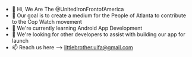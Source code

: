 - 👋 Hi, We Are The @UnitedIronFrontofAmerica
- 👀 Our goal is to create a medium for the People of Atlanta to contribute to the Cop Watch movement
- 🌱 We're currently learning Android App Development
- 💞️ We're looking for other developers to assist with building our app for launch
- 📫 Reach us here --> littlebrother.uifa@gmail.com
